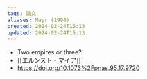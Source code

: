 ```yaml
---
tags: 論文
aliases: Mayr (1998)
created: 2024-02-24T15:13
updated: 2024-02-24T15:13
---
```


- Two empires or three?
- [[エルンスト・マイア]]
- https://doi.org/10.1073%2Fpnas.95.17.9720
